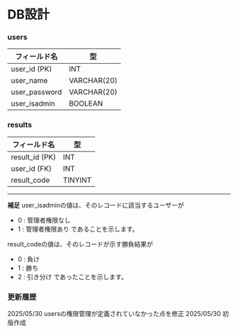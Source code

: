 # DB設計

### users
| フィールド名 | 型 |
|---------------|--------------|
| user_id (PK)  | INT          |
| user_name     | VARCHAR(20)  |
| user_password | VARCHAR(20)  |
| user_isadmin  | BOOLEAN      |

### results
| フィールド名 | 型 |
|----------------|---------|
| result_id (PK) | INT     |
| user_id (FK)   | INT     |
| result_code    | TINYINT |

---
**補足**
user_isadminの値は、そのレコードに該当するユーザーが
- 0 : 管理者権限なし
- 1 : 管理者権限あり
であることを示します。

result_codeの値は、そのレコードが示す勝負結果が
- 0 : 負け
- 1 : 勝ち
- 2 : 引き分け
であったことを示します。



### 更新履歴
2025/05/30 usersの権限管理が定義されていなかった点を修正
2025/05/30 初版作成